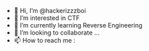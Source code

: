 - 👋 Hi, I’m @hackerizzzboi
- 👀 I’m interested in CTF
- 🌱 I’m currently learning Reverse Engineering
- 💞️ I’m looking to collaborate ...
- 📫 How to reach me : 

<!---
hackerizzzboi/hackerizzzboi is a ✨ special ✨ repository because its `README.md` (this file) appears on your GitHub profile.
You can click the Preview link to take a look at your changes.
--->
